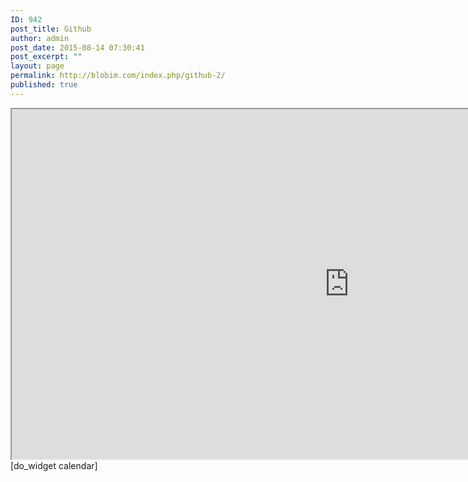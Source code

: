 ```yaml
---
ID: 942
post_title: Github
author: admin
post_date: 2015-08-14 07:30:41
post_excerpt: ""
layout: page
permalink: http://blobim.com/index.php/github-2/
published: true
---
```

<iframe src="https://github.com/Giladx" width="1080" height="560"></iframe>
[do_widget calendar]
